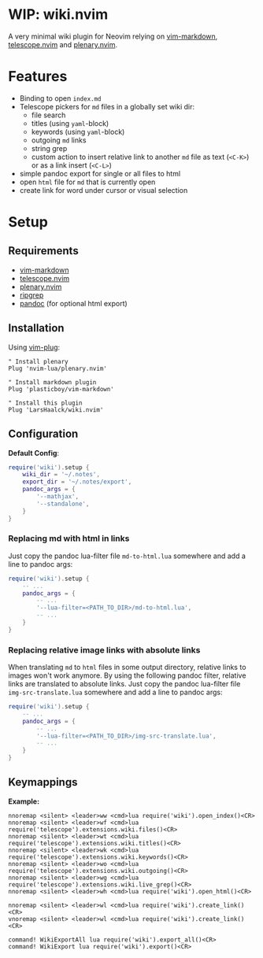 # WIP: wiki.nvim

A very minimal wiki plugin for Neovim relying on [vim-markdown](https://github.com/plasticboy/vim-markdown), [telescope.nvim](https://github.com/nvim-telescope/telescope.nvim) and [plenary.nvim](https://github.com/nvim-lua/plenary.nvim).

Features
=============================

* Binding to open `index.md`
* Telescope pickers for `md` files in a globally set wiki dir:
    * file search
    * titles (using `yaml`-block)
    * keywords (using `yaml`-block)
    * outgoing `md` links
    * string grep 
    * custom action to insert relative link to another `md` file as text (`<C-K>`) or as a link insert (`<C-L>`)
* simple pandoc export for single or all files to html
* open `html` file for `md` that is currently open
* create link for word under cursor or visual selection

Setup
=============================

## Requirements

* [vim-markdown](https://github.com/plasticboy/vim-markdown)
* [telescope.nvim](https://github.com/nvim-telescope/telescope.nvim) 
* [plenary.nvim](https://github.com/nvim-lua/plenary.nvim)
* [ripgrep](https://github.com/BurntSushi/ripgrep)
* [pandoc](https://pandoc.org/) (for optional html export)

## Installation

Using [vim-plug](https://github.com/junegunn/vim-plug):

```viml
" Install plenary
Plug 'nvim-lua/plenary.nvim'

" Install markdown plugin
Plug 'plasticboy/vim-markdown'

" Install this plugin
Plug 'LarsHaalck/wiki.nvim'
```

## Configuration

**Default Config**:

```lua
require('wiki').setup {
    wiki_dir = '~/.notes',
    export_dir = '~/.notes/export',
    pandoc_args = {
        '--mathjax',
        '--standalone',
    }
}
```

### Replacing md with html in links

Just copy the pandoc lua-filter file `md-to-html.lua` somewhere and add a line to pandoc args:

```lua
require('wiki').setup {
    -- ...
    pandoc_args = {
        -- ...
        '--lua-filter=<PATH_TO_DIR>/md-to-html.lua',
        -- ...
    }
}
```

### Replacing relative image links with absolute links

When translating `md` to `html` files in some output directory, relative links to images won't work anymore.
By using the following pandoc filter, relative links are translated to absolute links.
Just copy the pandoc lua-filter file `img-src-translate.lua` somewhere and add a line to pandoc args:

```lua
require('wiki').setup {
    -- ...
    pandoc_args = {
        -- ...
        '--lua-filter=<PATH_TO_DIR>/img-src-translate.lua',
        -- ...
    }
}
```


## Keymappings

**Example:**

```viml
nnoremap <silent> <leader>ww <cmd>lua require('wiki').open_index()<CR>
nnoremap <silent> <leader>wf <cmd>lua require('telescope').extensions.wiki.files()<CR>
nnoremap <silent> <leader>wt <cmd>lua require('telescope').extensions.wiki.titles()<CR>
nnoremap <silent> <leader>wk <cmd>lua require('telescope').extensions.wiki.keywords()<CR>
nnoremap <silent> <leader>wo <cmd>lua require('telescope').extensions.wiki.outgoing()<CR>
nnoremap <silent> <leader>wg <cmd>lua require('telescope').extensions.wiki.live_grep()<CR>
nnoremap <silent> <leader>wh <cmd>lua require('wiki').open_html()<CR>

nnoremap <silent> <leader>wl <cmd>lua require('wiki').create_link()<CR>
vnoremap <silent> <leader>wl <cmd>lua require('wiki').create_link()<CR>

command! WikiExportAll lua require('wiki').export_all()<CR>
command! WikiExport lua require('wiki').export()<CR>
```
